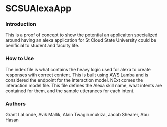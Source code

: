 # SCSUAlexaApp

### Introduction

This is a proof of concept to show the potential an applicaiton specialized around having an alexa application for St Cloud State University could be benificial to student and faculty life. 

### How to Use

The index file is what contains the heavy logic used for alexa to create responses with correct content. This is built using AWS Lamba and is considered the endpoint for the interaction model. NExt comes the interaction model file. This file defines the Alexa skill name, what intents are contained for them, and the sample utterances for each intent.

### Authors
Grant LaLonde,
Avik Mallik,
Alain Twagirumukiza,
Jacob Shearer,
Abu Hasan
